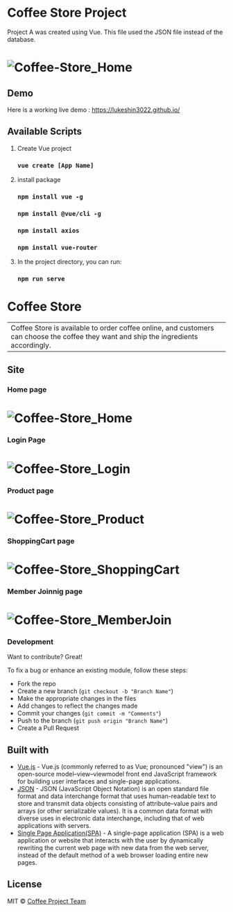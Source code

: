 # Coffee Store Project
Project A was created using Vue.
This file used the JSON file instead of the database.

# ![Coffee-Store_Home](https://user-images.githubusercontent.com/107653868/209746259-03b1c6e9-c439-4532-8972-137b9e181177.png)

## Demo
Here is a working live demo :  https://lukeshin3022.github.io/

## Available Scripts

1. Create Vue project
    ### `vue create [App Name]`

2. install package
    ### `npm install vue -g`
    ### `npm install @vue/cli -g`
    ### `npm install axios`
    ### `npm install vue-router`

3. In the project directory, you can run:
    ### `npm run serve`

# Coffee Store
<table>
  <tr>
    <td>
      Coffee Store is available to order coffee online, and customers can choose the coffee they want and ship the ingredients accordingly.
    </td>
  </tr>
</table>

## Site

### Home page
# ![Coffee-Store_Home](https://user-images.githubusercontent.com/107653868/209746259-03b1c6e9-c439-4532-8972-137b9e181177.png)

### Login Page
# ![Coffee-Store_Login](https://user-images.githubusercontent.com/107653868/209746316-a5b521bb-d3bc-4ac5-8e6f-a2fd357662b5.png)

### Product page
# ![Coffee-Store_Product](https://user-images.githubusercontent.com/107653868/209746399-81729c54-c7a4-4cdc-bb53-c13d016168ae.png)

### ShoppingCart page
# ![Coffee-Store_ShoppingCart](https://user-images.githubusercontent.com/107653868/209746525-b621ac20-9587-492b-ad54-d5bb0d53c471.png)


### Member Joinnig page
# ![Coffee-Store_MemberJoin](https://user-images.githubusercontent.com/107653868/209746617-4b67bcaf-28e7-438b-af17-59fd4e6d8b2b.png)



### Development
Want to contribute? Great!

To fix a bug or enhance an existing module, follow these steps:

- Fork the repo
- Create a new branch (`git checkout -b "Branch Name"`)
- Make the appropriate changes in the files
- Add changes to reflect the changes made
- Commit your changes (`git commit -m "Comments"`)
- Push to the branch (`git push origin "Branch Name"`)
- Create a Pull Request 


## Built with 

- [Vue.js](https://en.wikipedia.org/wiki/Vue.js) - Vue.js (commonly referred to as Vue; pronounced "view") is an open-source model–view–viewmodel front end JavaScript framework for building user interfaces and single-page applications.
- [JSON](https://en.wikipedia.org/wiki/JSON) - JSON (JavaScript Object Notation) is an open standard file format and data interchange format that uses human-readable text to store and transmit data objects consisting of attribute–value pairs and arrays (or other serializable values). It is a common data format with diverse uses in electronic data interchange, including that of web applications with servers.
- [Single Page Application(SPA)](https://en.wikipedia.org/wiki/Single-page_application) - A single-page application (SPA) is a web application or website that interacts with the user by dynamically rewriting the current web page with new data from the web server, instead of the default method of a web browser loading entire new pages.

## License

MIT © [Coffee Project Team ](https://github.com/LukeShin3022/CoffeeShop/blob/main/LICENSE)


